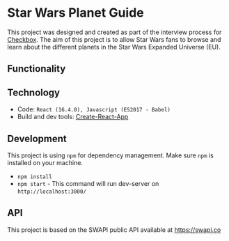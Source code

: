 # Star Wars Planet Guide

This project was designed and created as part of the interview process for [Checkbox](https://www.checkbox.ai/). The aim of this project is to allow Star Wars fans to browse and learn about the different planets in the Star Wars Expanded Universe (EU).

## Functionality

## Technology
- Code: `React (16.4.0), Javascript (ES2017 - Babel)`
- Build and dev tools: [Create-React-App](https://github.com/facebook/create-react-app)
## Development
This project is using `npm` for dependency management.  Make sure `npm` is installed on your machine.
- `npm install`
- `npm start` - This command will run dev-server on `http://localhost:3000/`
## API
This project is based on the SWAPI public API available at https://swapi.co